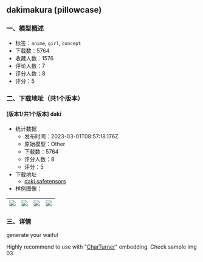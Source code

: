 ## dakimakura (pillowcase)
### 一、模型概述

- 标签：`anime`, `girl`, `concept`
- 下载数：5764
- 收藏人数：1576
- 评论人数：7
- 评分人数：8
- 评分：5

### 二、下载地址（共1个版本）

#### [版本1/共1个版本] daki

- 统计数据
  - 发布时间：2023-03-01T08:57:18.176Z
  - 原始模型：Other
  - 下载数：5764
  - 评分人数：8
  - 评分：5
- 下载地址
  - [daki.safetensors](https://civitai.com/api/download/models/13987)
- 样例图像：

| <img src="https://image.civitai.com/xG1nkqKTMzGDvpLrqFT7WA/332b435a-b1fa-4fd7-fdd0-b3709cf5af00/width=450/135951.jpeg" /> | <img src="https://image.civitai.com/xG1nkqKTMzGDvpLrqFT7WA/bd8ce9e9-46c4-456c-e2ab-d6ef04559200/width=450/135956.jpeg" /> | <img src="https://image.civitai.com/xG1nkqKTMzGDvpLrqFT7WA/b0bd6d88-1bb4-4dd8-c6d5-2d4179049100/width=450/143439.jpeg" /> | <img src="https://image.civitai.com/xG1nkqKTMzGDvpLrqFT7WA/77738cfb-20ed-45f8-cf1f-944346d0ac00/width=450/135955.jpeg" /> |
| ---- | ---- | ---- | ---- |


### 三、详情
<p>generate your waifu!</p><p></p><p>Highly recommend to use with "<a target="_blank" rel="ugc" href="https://civitai.com/models/3036">CharTurner</a>" embedding. Check sample img 03.</p>